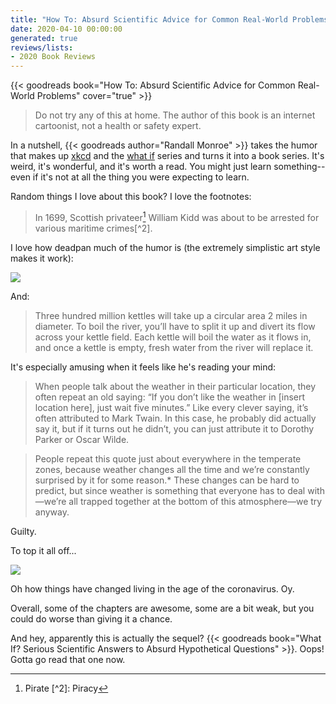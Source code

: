```yaml
---
title: "How To: Absurd Scientific Advice for Common Real-World Problems"
date: 2020-04-10 00:00:00
generated: true
reviews/lists:
- 2020 Book Reviews
---
```

{{< goodreads book="How To: Absurd Scientific Advice for Common Real-World Problems" cover="true" >}}

> Do not try any of this at home. The author of this book is an internet cartoonist, not a health or safety expert.

In a nutshell, {{< goodreads author="Randall Monroe" >}} takes the humor that makes up [xkcd](https://xkcd.com/) and the [what if](https://what-if.xkcd.com/) series and turns it into a book series. It's weird, it's wonderful, and it's worth a read. You might just learn something-- even if it's not at all the thing you were expecting to learn.  

<!--more-->

Random things I love about this book? I love the footnotes:  

> In 1699, Scottish privateer[^1] William Kidd was about to be arrested for various maritime crimes[^2].

I love how deadpan much of the humor is (the extremely simplistic art style makes it work):  

![](/embeds/books/attachments/how-to-absurd-scientific-advice-for-common-real-world-problems-x-1.png)  

And:  

> Three hundred million kettles will take up a circular area 2 miles in diameter. To boil the river, you’ll have to split it up and divert its flow across your kettle field. Each kettle will boil the water as it flows in, and once a kettle is empty, fresh water from the river will replace it.

It's especially amusing when it feels like he's reading your mind:  

> When people talk about the weather in their particular location, they often repeat an old saying: “If you don’t like the weather in [insert location here], just wait five minutes.” Like every clever saying, it’s often attributed to Mark Twain. In this case, he probably did actually say it, but if it turns out he didn’t, you can just attribute it to Dorothy Parker or Oscar Wilde.  

> People repeat this quote just about everywhere in the temperate zones, because weather changes all the time and we’re constantly surprised by it for some reason.* These changes can be hard to predict, but since weather is something that everyone has to deal with—we’re all trapped together at the bottom of this atmosphere—we try anyway.  

Guilty.  

To top it all off...  

![](/embeds/books/attachments/how-to-absurd-scientific-advice-for-common-real-world-problems-x-2.png)  

Oh how things have changed living in the age of the coronavirus. Oy.  

Overall, some of the chapters are awesome, some are a bit weak, but you could do worse than giving it a chance.  

And hey, apparently this is actually the sequel? {{< goodreads book="What If? Serious Scientific Answers to Absurd Hypothetical Questions" >}}. Oops! Gotta go read that one now.  

[^1]: Pirate   [^2]: Piracy


